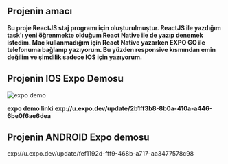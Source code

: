 ## Projenin amacı 

**Bu proje ReactJS staj programı için oluşturulmuştur. ReactJS ile yazdığım task'ı yeni öğrenmekte olduğum React Native ile de yazıp denemek istedim. Mac kullanmadığım için React Native yazarken EXPO GO ile telefonuma bağlanıp yazıyorum. Bu yüzden responsive kısmından emin değilim ve şimdilik sadece IOS için yazıyorum.**

## Projenin IOS Expo Demosu 

![expo demo](https://github.com/SelvBerkay/React-Native-Staj-Program--Weather-App/assets/137525654/4fbc4249-d6f4-4cda-b043-01779ff41955)

**expo demo linki** **exp://u.expo.dev/update/2b1ff3b8-8b0a-410a-a446-6be0f6ae6dea**

## Projenin ANDROID Expo demosu 

exp://u.expo.dev/update/fef1192d-fff9-468b-a717-aa3477578c98
